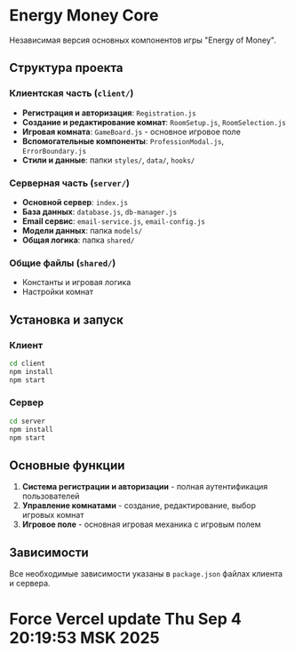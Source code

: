 # Energy Money Core

Независимая версия основных компонентов игры "Energy of Money".

## Структура проекта

### Клиентская часть (`client/`)
- **Регистрация и авторизация**: `Registration.js`
- **Создание и редактирование комнат**: `RoomSetup.js`, `RoomSelection.js`
- **Игровая комната**: `GameBoard.js` - основное игровое поле
- **Вспомогательные компоненты**: `ProfessionModal.js`, `ErrorBoundary.js`
- **Стили и данные**: папки `styles/`, `data/`, `hooks/`

### Серверная часть (`server/`)
- **Основной сервер**: `index.js`
- **База данных**: `database.js`, `db-manager.js`
- **Email сервис**: `email-service.js`, `email-config.js`
- **Модели данных**: папка `models/`
- **Общая логика**: папка `shared/`

### Общие файлы (`shared/`)
- Константы и игровая логика
- Настройки комнат

## Установка и запуск

### Клиент
```bash
cd client
npm install
npm start
```

### Сервер
```bash
cd server
npm install
npm start
```

## Основные функции

1. **Система регистрации и авторизации** - полная аутентификация пользователей
2. **Управление комнатами** - создание, редактирование, выбор игровых комнат
3. **Игровое поле** - основная игровая механика с игровым полем

## Зависимости

Все необходимые зависимости указаны в `package.json` файлах клиента и сервера.
# Force Vercel update Thu Sep  4 20:19:53 MSK 2025
